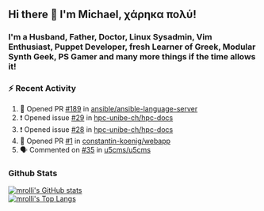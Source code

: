 ## Hi there 👋 I'm Michael, χάρηκα πολύ!

<!--
**mrolli/mrolli** is a ✨ _special_ ✨ repository because its `README.md` (this file) appears on your GitHub profile.

Here are some ideas to get you started:

- 🔭 I’m currently working on ...
- 🌱 I’m currently learning ...
- 👯 I’m looking to collaborate on ...
- 🤔 I’m looking for help with ...
- 💬 Ask me about ...
- 📫 How to reach me: ...
- 😄 Pronouns: ...
- ⚡ Fun fact: ...
-->

### I'm a Husband, Father, Doctor, Linux Sysadmin, Vim Enthusiast, Puppet Developer, fresh Learner of Greek, Modular Synth Geek, PS Gamer and many more things if the time allows it!

### :zap: Recent Activity

<!--START_SECTION:activity-->
1. 💪 Opened PR [#189](https://github.com/ansible/ansible-language-server/pull/189) in [ansible/ansible-language-server](https://github.com/ansible/ansible-language-server)
2. ❗️ Opened issue [#29](https://github.com/hpc-unibe-ch/hpc-docs/issues/29) in [hpc-unibe-ch/hpc-docs](https://github.com/hpc-unibe-ch/hpc-docs)
3. ❗️ Opened issue [#28](https://github.com/hpc-unibe-ch/hpc-docs/issues/28) in [hpc-unibe-ch/hpc-docs](https://github.com/hpc-unibe-ch/hpc-docs)
4. 💪 Opened PR [#1](https://github.com/constantin-koenig/webapp/pull/1) in [constantin-koenig/webapp](https://github.com/constantin-koenig/webapp)
5. 🗣 Commented on [#35](https://github.com/u5cms/u5cms/issues/35) in [u5cms/u5cms](https://github.com/u5cms/u5cms)
<!--END_SECTION:activity-->

### Github Stats
[![mrolli's GitHub stats](https://github-readme-stats.vercel.app/api?username=mrolli&count_private=true&show_icons=true&theme=onedark)](https://github.com/anuraghazra/github-readme-stats)  
[![mrolli's Top Langs](https://github-readme-stats.vercel.app/api/top-langs/?username=mrolli&count_private=true&theme=onedark&hide=c%2B%2B,c,html,cmake,makefile&layout=compact)](https://github.com/anuraghazra/github-readme-stats)
